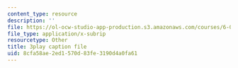 ```yaml
---
content_type: resource
description: ''
file: https://ol-ocw-studio-app-production.s3.amazonaws.com/courses/6-0001-introduction-to-computer-science-and-programming-in-python-fall-2016/8cfa58ae2ed1570d83fe3190d4a0fa61_5McjE8e5gIg.vtt
file_type: application/x-subrip
resourcetype: Other
title: 3play caption file
uid: 8cfa58ae-2ed1-570d-83fe-3190d4a0fa61
---
```

